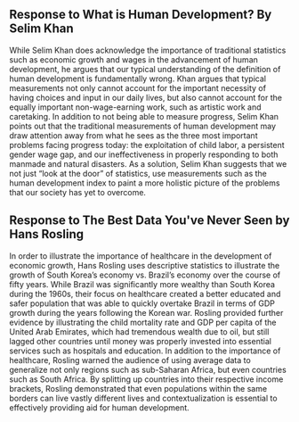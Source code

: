 ## Response to What is Human Development? By Selim Khan

While Selim Khan does acknowledge the importance of traditional statistics such as economic growth and wages in the advancement of human development, he argues that our typical understanding of the definition of human development is fundamentally wrong. Khan argues that typical measurements not only cannot account for the important necessity of having choices and input in our daily lives, but also cannot account for the equally important non-wage-earning work, such as artistic work and caretaking. In addition to not being able to measure progress, Selim Khan points out that the traditional measurements of human development may draw attention away from what he sees as the three most important problems facing progress today: the exploitation of child labor, a persistent gender wage gap, and our ineffectiveness in properly responding to both manmade and natural disasters. As a solution, Selim Khan suggests that we not just “look at the door” of statistics, use measurements such as the human development index to paint a more holistic picture of the problems that our society has yet to overcome.

## Response to The Best Data You've Never Seen by Hans Rosling

In order to illustrate the importance of healthcare in the development of economic growth, Hans Rosling uses descriptive statistics to illustrate the growth of South Korea’s economy vs. Brazil’s economy over the course of fifty years. While Brazil was significantly more wealthy than South Korea during the 1960s, their focus on healthcare created a better educated and safer population that was able to quickly overtake Brazil in terms of GDP growth during the years following the Korean war. Rosling provided further evidence by illustrating the child mortality rate and GDP per capita of the United Arab Emirates, which had tremendous wealth due to oil, but still lagged other countries until money was properly invested into essential services such as hospitals and education. In addition to the importance of healthcare, Rosling warned the audience of using average data to generalize not only regions such as sub-Saharan Africa, but even countries such as South Africa. By splitting up countries into their respective income brackets, Rosling demonstrated that even populations within the same borders can live vastly different lives and contextualization is essential to effectively providing aid for human development.
